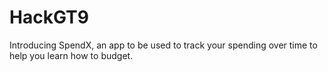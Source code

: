 # HackGT9
Introducing SpendX, an app to be used to track your spending over time to help you learn how to budget.
